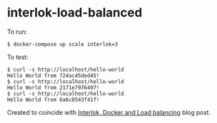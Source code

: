 # interlok-load-balanced

To run:

```console
$ docker-compose up scale interlok=3
```

To test:

```console
$ curl -s http://localhost/hello-world
Hello World from 724ac45ded45!
$ curl -s http://localhost/hello-world
Hello World from 2171e7976497!
$ curl -s http://localhost/hello-world
Hello World from 6a6c8543f41f!
```

Created to coincide with [Interlok, Docker and Load balancing](http://interlok.adaptris.net/blog/2017/08/31/interlok-docker-and-load-balancing.html) blog post.
